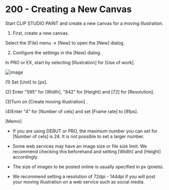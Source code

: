 # 200 - Creating a New Canvas

Start CLIP STUDIO PAINT and create a new canvas for a moving illustration.

1. First, create a new canvas.

Select the [File] menu → [New] to open the [New] dialog.

2. Configure the settings in the [New] dialog.

In PRO or EX, start by selecting [Illustration] for [Use of work].

![image](https://github.com/vanHeemstraSystems/clip-studio-paint/assets/1499433/fade8013-07c4-4351-b042-b61387296576)

(1) Set [Unit] to [px].

(2) Enter "595" for [Width], "842" for [Height] and [72] for [Resolution].

(3)Turn on [Create moving illustration] .

(4)Enter "4" for [Number of cels] and set [Frame rate] to [8fps].

[Memo]

- If you are using DEBUT or PRO, the maximum number you can set for [Number of cels] is 24. It is not possible to set a larger number.

- Some web services may have an image size or file size limit. We recommend checking this beforehand and setting [Width] and [Height] accordingly.

- The size of images to be posted online is usually specified in px (pixels).

- We recommend setting a resolution of 72dpi - 144dpi if you will post your moving illustration on a web service such as social media.
